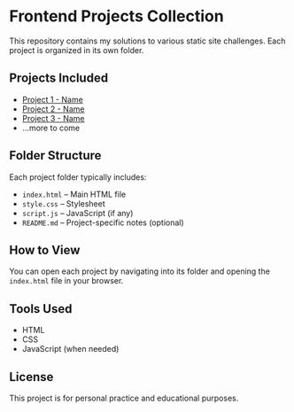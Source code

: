 # Frontend Projects Collection

This repository contains my solutions to various static site challenges. Each project is organized in its own folder.

## Projects Included

- [Project 1 - Name](./project-1-folder/)
- [Project 2 - Name](./project-2-folder/)
- [Project 3 - Name](./project-3-folder/)
- ...more to come

## Folder Structure

Each project folder typically includes:
- `index.html` – Main HTML file
- `style.css` – Stylesheet
- `script.js` – JavaScript (if any)
- `README.md` – Project-specific notes (optional)

## How to View

You can open each project by navigating into its folder and opening the `index.html` file in your browser.

## Tools Used

- HTML
- CSS
- JavaScript (when needed)

## License

This project is for personal practice and educational purposes.
